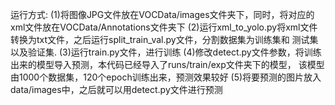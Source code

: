 运行方式:
        (1)将图像JPG文件放在VOCData/images文件夹下，同时，将对应的xml文件放在VOCData/Annotations文件夹下
        (2)运行xml_to_yolo.py将xml文件转换为txt文件，之后运行split_train_val.py文件，分割数据集为训练集和 
        测试集以及验证集.
        (3)运行train.py文件，进行训练
        (4)修改detect.py文件参数，将训练出来的模型导入预测，本代码已经导入了runs/train/exp文件夹下的模型， 
        该模型由1000个数据集，120个epoch训练出来，预测效果较好
        (5)将要预测的图片放入data/images中，之后就可以用detect.py文件进行预测
